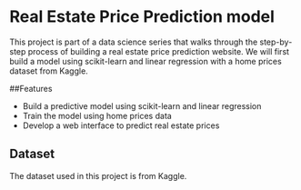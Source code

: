 # Real Estate Price Prediction model
This project is part of a data science series that walks through the step-by-step process of building a real estate price prediction website. We will first build a model using scikit-learn and linear regression with a home prices dataset from Kaggle.

##Features
 - Build a predictive model using scikit-learn and linear regression
 - Train the model using home prices data
 - Develop a web interface to predict real estate prices
   
## Dataset
The dataset used in this project is from Kaggle.
